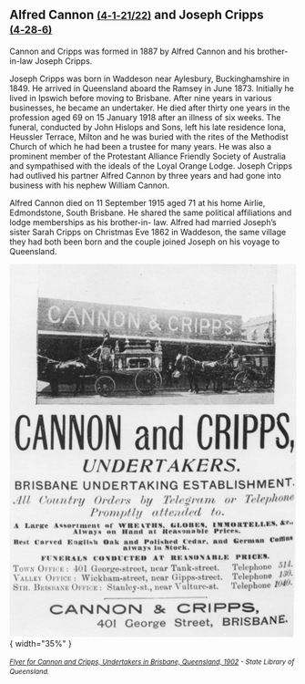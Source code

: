 ## Alfred Cannon <small>[(4‑1‑21/22)](https://brisbane.discovereverafter.com/profile/31706690 "Go to Memorial Information" )</small> and Joseph Cripps <small>[(4‑28‑6)](https://brisbane.discovereverafter.com/profile/31693943 "Go to Memorial Information" )</small>

Cannon and Cripps was formed in 1887 by Alfred Cannon and his brother-in-law Joseph Cripps. 

Joseph Cripps was born in Waddeson near Aylesbury, Buckinghamshire in 1849. He arrived in Queensland aboard the Ramsey in June 1873. Initially he lived in Ipswich before moving to Brisbane. After nine years in various businesses, he became an undertaker. He died after thirty one years in the profession aged 69 on 15 January 1918 after an illness of six weeks. The funeral, conducted by John Hislops and Sons, left his late residence Iona, Heussler Terrace, Milton and he was buried with the rites of the Methodist Church of which he had been a trustee for many years. He was also a prominent member of the Protestant Alliance Friendly Society of Australia and sympathised with the ideals of the Loyal Orange Lodge. Joseph Cripps had outlived his partner Alfred Cannon by three years and had gone into business with his nephew William Cannon.

Alfred Cannon died on 11 September 1915 aged 71 at his home Airlie, Edmondstone, South Brisbane. He shared the same political affiliations and lodge memberships as his brother-in- law. Alfred had married Joseph’s sister Sarah Cripps on Christmas Eve 1862 in Waddeson, the same village they had both been born and the couple joined Joseph on his voyage to Queensland.

![Flyer for Cannon and Cripps, Undertakers in Brisbane, Queensland, 1902](../assets/cannon-and-cripps-flyer.jpg){ width="35%" } 

*<small>[Flyer for Cannon and Cripps, Undertakers in Brisbane, Queensland, 1902](http://onesearch.slq.qld.gov.au/permalink/f/1upgmng/slq_alma21218761440002061) - State Library of Queensland. </small>*

